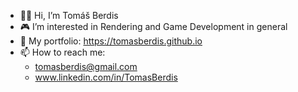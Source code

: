 - 🙋‍♂️ Hi, I’m Tomáš Berdis
- 🎮 I’m interested in Rendering and Game Development in general
- 🎨 My portfolio: https://tomasberdis.github.io
- 📫 How to reach me:
  -  tomasberdis@gmail.com
  -  www.linkedin.com/in/TomasBerdis
